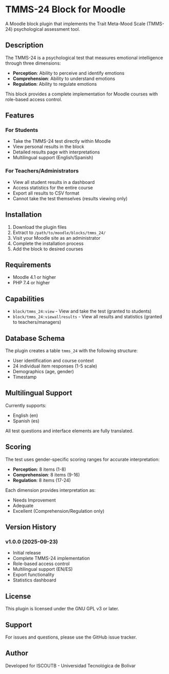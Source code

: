 # TMMS-24 Block for Moodle

A Moodle block plugin that implements the Trait Meta-Mood Scale (TMMS-24) psychological assessment tool.

## Description

The TMMS-24 is a psychological test that measures emotional intelligence through three dimensions:
- **Perception**: Ability to perceive and identify emotions
- **Comprehension**: Ability to understand emotions
- **Regulation**: Ability to regulate emotions

This block provides a complete implementation for Moodle courses with role-based access control.

## Features

### For Students
- Take the TMMS-24 test directly within Moodle
- View personal results in the block
- Detailed results page with interpretations
- Multilingual support (English/Spanish)

### For Teachers/Administrators
- View all student results in a dashboard
- Access statistics for the entire course
- Export all results to CSV format
- Cannot take the test themselves (results viewing only)

## Installation

1. Download the plugin files
2. Extract to `/path/to/moodle/blocks/tmms_24/`
3. Visit your Moodle site as an administrator
4. Complete the installation process
5. Add the block to desired courses

## Requirements

- Moodle 4.1 or higher
- PHP 7.4 or higher

## Capabilities

- `block/tmms_24:view` - View and take the test (granted to students)
- `block/tmms_24:viewallresults` - View all results and statistics (granted to teachers/managers)

## Database Schema

The plugin creates a table `tmms_24` with the following structure:
- User identification and course context
- 24 individual item responses (1-5 scale)
- Demographics (age, gender)
- Timestamp

## Multilingual Support

Currently supports:
- English (en)
- Spanish (es)

All test questions and interface elements are fully translated.

## Scoring

The test uses gender-specific scoring ranges for accurate interpretation:
- **Perception**: 8 items (1-8)
- **Comprehension**: 8 items (9-16) 
- **Regulation**: 8 items (17-24)

Each dimension provides interpretation as:
- Needs Improvement
- Adequate
- Excellent (Comprehension/Regulation only)

## Version History

### v1.0.0 (2025-09-23)
- Initial release
- Complete TMMS-24 implementation
- Role-based access control
- Multilingual support (EN/ES)
- Export functionality
- Statistics dashboard

## License

This plugin is licensed under the GNU GPL v3 or later.

## Support

For issues and questions, please use the GitHub issue tracker.

## Author

Developed for ISCOUTB - Universidad Tecnológica de Bolívar